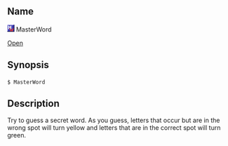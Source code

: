 ## Name

![Icon](../../../../res/icons/16x16/app-masterword.png) MasterWord

[Open](file:///bin/MasterWord)

## Synopsis

```**sh
$ MasterWord
```

## Description

Try to guess a secret word. As you guess, letters that occur but are in the wrong spot will turn yellow and letters that are in the correct spot will turn green.
